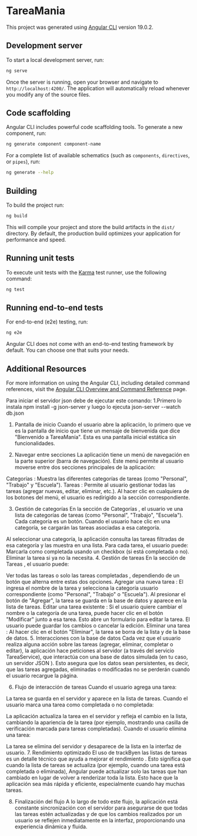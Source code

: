 # TareaMania

This project was generated using [Angular CLI](https://github.com/angular/angular-cli) version 19.0.2.

## Development server

To start a local development server, run:

```bash
ng serve
```

Once the server is running, open your browser and navigate to `http://localhost:4200/`. The application will automatically reload whenever you modify any of the source files.

## Code scaffolding

Angular CLI includes powerful code scaffolding tools. To generate a new component, run:

```bash
ng generate component component-name
```

For a complete list of available schematics (such as `components`, `directives`, or `pipes`), run:

```bash
ng generate --help
```

## Building

To build the project run:

```bash
ng build
```

This will compile your project and store the build artifacts in the `dist/` directory. By default, the production build optimizes your application for performance and speed.

## Running unit tests

To execute unit tests with the [Karma](https://karma-runner.github.io) test runner, use the following command:

```bash
ng test
```

## Running end-to-end tests

For end-to-end (e2e) testing, run:

```bash
ng e2e
```

Angular CLI does not come with an end-to-end testing framework by default. You can choose one that suits your needs.

## Additional Resources

For more information on using the Angular CLI, including detailed command references, visit the [Angular CLI Overview and Command Reference](https://angular.dev/tools/cli) page.




Para iniciar el servidor json debe de ejecutar este comando:
1.Primero lo instala npm install -g json-server y luego lo ejecuta json-server --watch db.json










1. Pantalla de inicio
Cuando el usuario abre la aplicación, lo primero que ve es la pantalla de inicio que tiene un mensaje de bienvenida que dice "Bienvenido a TareaManía". Esta es una pantalla inicial estática sin funcionalidades.

2. Navegar entre secciones
La aplicación tiene un menú de navegación en la parte superior (barra de navegación). Este menú permite al usuario moverse entre dos secciones principales de la aplicación:

Categorías : Muestra las diferentes categorías de tareas (como "Personal", "Trabajo" y "Escuela").
Tareas : Permite al usuario gestionar todas las tareas (agregar nuevas, editar, eliminar, etc.).
Al hacer clic en cualquiera de los botones del menú, el usuario es redirigido a la sección correspondiente.

3. Gestión de categorías
En la sección de Categorías , el usuario ve una lista de categorías de tareas (como "Personal", "Trabajo", "Escuela"). Cada categoría es un botón. Cuando el usuario hace clic en una categoría, se cargarán las tareas asociadas a esa categoría.

Al seleccionar una categoría, la aplicación consulta las tareas filtradas de esa categoría y las muestra en una lista.
Para cada tarea, el usuario puede:
Marcarla como completada usando un checkbox (si está completada o no).
Eliminar la tarea si ya no la necesita.
4. Gestión de tareas
En la sección de Tareas , el usuario puede:

Ver todas las tareas o solo las tareas completadas , dependiendo de un botón que alterna entre estas dos opciones.
Agregar una nueva tarea :
El ingresa el nombre de la tarea y selecciona la categoría usuario correspondiente (como "Personal", "Trabajo" o "Escuela").
Al presionar el botón de "Agregar", la tarea se guarda en la base de datos y aparece en la lista de tareas.
Editar una tarea existente :
Si el usuario quiere cambiar el nombre o la categoría de una tarea, puede hacer clic en el botón "Modificar" junto a esa tarea. Esto abre un formulario para editar la tarea.
El usuario puede guardar los cambios o cancelar la edición.
Eliminar una tarea :
Al hacer clic en el botón "Eliminar", la tarea se borra de la lista y de la base de datos.
5. Interacciones con la base de datos
Cada vez que el usuario realiza alguna acción sobre las tareas (agregar, eliminar, completar o editar), la aplicación hace peticiones al servidor (a través del servicio TareaService), que interactúa con una base de datos simulada (en tu caso, un servidor JSON ). Esto asegura que los datos sean persistentes, es decir, que las tareas agregadas, eliminadas o modificadas no se perderán cuando el usuario recargue la página.

6. Flujo de interacción de tareas
Cuando el usuario agrega una tarea:

La tarea se guarda en el servidor y aparece en la lista de tareas.
Cuando el usuario marca una tarea como completada o no completada:

La aplicación actualiza la tarea en el servidor y refleja el cambio en la lista, cambiando la apariencia de la tarea (por ejemplo, mostrando una casilla de verificación marcada para tareas completadas).
Cuando el usuario elimina una tarea:

La tarea se elimina del servidor y desaparece de la lista en la interfaz de usuario.
7. Rendimiento optimizado
El uso de trackByen las listas de tareas es un detalle técnico que ayuda a mejorar el rendimiento . Esto significa que cuando la lista de tareas se actualiza (por ejemplo, cuando una tarea está completada o eliminada), Angular puede actualizar solo las tareas que han cambiado en lugar de volver a renderizar toda la lista. Esto hace que la aplicación sea más rápida y eficiente, especialmente cuando hay muchas tareas.

8. Finalización del flujo
A lo largo de todo este flujo, la aplicación está constante sincronización con el servidor para asegurarse de que todas las tareas estén actualizadas y de que los cambios realizados por un usuario se reflejen inmediatamente en la interfaz, proporcionando una experiencia dinámica y fluida.
